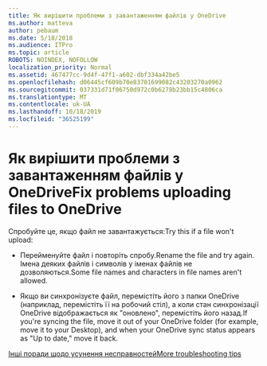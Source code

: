 ```yaml
---
title: Як вирішити проблеми з завантаженням файлів у OneDrive
ms.author: matteva
author: pebaum
ms.date: 5/18/2018
ms.audience: ITPro
ms.topic: article
ROBOTS: NOINDEX, NOFOLLOW
localization_priority: Normal
ms.assetid: 467477cc-9d4f-47f1-a602-dbf334a42be5
ms.openlocfilehash: d06445cf609b70e83701699082c43203270a0962
ms.sourcegitcommit: 037331d71f06750d972c0b6278b23bb15c4806ca
ms.translationtype: MT
ms.contentlocale: uk-UA
ms.lasthandoff: 10/18/2019
ms.locfileid: "36525199"
---
```

# <a name="fix-problems-uploading-files-to-onedrive"></a><span data-ttu-id="e698b-102">Як вирішити проблеми з завантаженням файлів у OneDrive</span><span class="sxs-lookup"><span data-stu-id="e698b-102">Fix problems uploading files to OneDrive</span></span>

<span data-ttu-id="e698b-103">Спробуйте це, якщо файл не завантажується:</span><span class="sxs-lookup"><span data-stu-id="e698b-103">Try this if a file won't upload:</span></span>
  
- <span data-ttu-id="e698b-104">Перейменуйте файл і повторіть спробу.</span><span class="sxs-lookup"><span data-stu-id="e698b-104">Rename the file and try again.</span></span> <span data-ttu-id="e698b-105">Імена деяких файлів і символів у іменах файлів не дозволяються.</span><span class="sxs-lookup"><span data-stu-id="e698b-105">Some file names and characters in file names aren't allowed.</span></span> 
    
- <span data-ttu-id="e698b-106">Якщо ви синхронізуєте файл, перемістіть його з папки OneDrive (наприклад, перемістіть її на робочий стіл), а коли стан синхронізації OneDrive відображається як "оновлено", перемістіть його назад.</span><span class="sxs-lookup"><span data-stu-id="e698b-106">If you're syncing the file, move it out of your OneDrive folder (for example, move it to your Desktop), and when your OneDrive sync status appears as "Up to date," move it back.</span></span> 
    
[<span data-ttu-id="e698b-107">Інші поради щодо усунення несправностей</span><span class="sxs-lookup"><span data-stu-id="e698b-107">More troubleshooting tips</span></span>](https://go.microsoft.com/fwlink/?linkid=873155)
  

